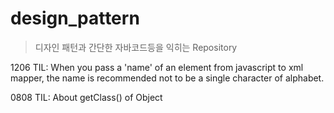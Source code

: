 # design_pattern

> 디자인 패턴과 간단한 자바코드등을 익히는 Repository

1206 TIL:
When you pass a 'name' of an element from javascript to xml mapper,
the name is recommended not to be a single character of alphabet.

0808 TIL:
About getClass() of Object
